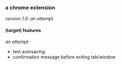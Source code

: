 ### a chrome extension 
_version 1.0: an attempt_


#### (target) features

_an attempt:_
- text autosaving
- confirmation message before exiting tab/window



